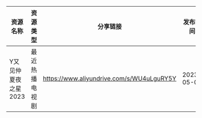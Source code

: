| 资源名称         | 资源类型    | 分享链接                                      | 发布时间       |
| ------------ | ------- | ----------------------------------------- | ---------- |
| Y又见仲夏夜之星2023 | 最近热播电视剧 | https://www.aliyundrive.com/s/WU4uLguRY5Y | 2023-05-05 |
